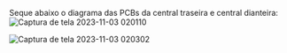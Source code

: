 Seque abaixo o diagrama das PCBs da central traseira e central dianteira:
![Captura de tela 2023-11-03 020110](https://github.com/UFPR-Baja-SAE/PCBs-2023/assets/108413478/0feaf54e-fc10-404a-9599-3d36ce04588e)

![Captura de tela 2023-11-03 020302](https://github.com/UFPR-Baja-SAE/PCBs-2023/assets/108413478/5105ef16-1f64-4844-99c6-1399f8b20a87)
